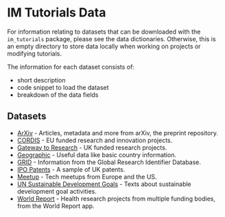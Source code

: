 # IM Tutorials Data

For information relating to datasets that can be downloaded with the
`im_tutorials` package, please see the data dictionaries. Otherwise, this is an empty directory to store data locally when working on
projects or modifying tutorials.

The information for each dataset consists of:

- short description
- code snippet to load the dataset
- breakdown of the data fields

## Datasets

- [ArXiv](dictionaries/arxiv.md) - Articles, metadata and more from arXiv, the preprint repository.
- [CORDIS](dictionaries/cordis.md) - EU funded research and innovation projects.
- [Gateway to Research](dictionaries/gtr.md) - UK funded research projects.
- [Geographic](dictionaries/gis.md) - Useful data like basic country information.
- [GRID](dictionaries/grid.md) - Information from the Global Research Identifier Database.
- [IPO Patents](dictionaries/ons.md) - A sample of UK patents.
- [Meetup](dictionaries/meetup.md) - Tech meetups from Europe and the US.
- [UN Sustainable Development Goals](dictionaries/sdg.md) - Texts about sustainable development goal activities.
- [World Report](dictionaries/world_report.md) - Health research projects from multiple funding bodies, from the World Report app.

